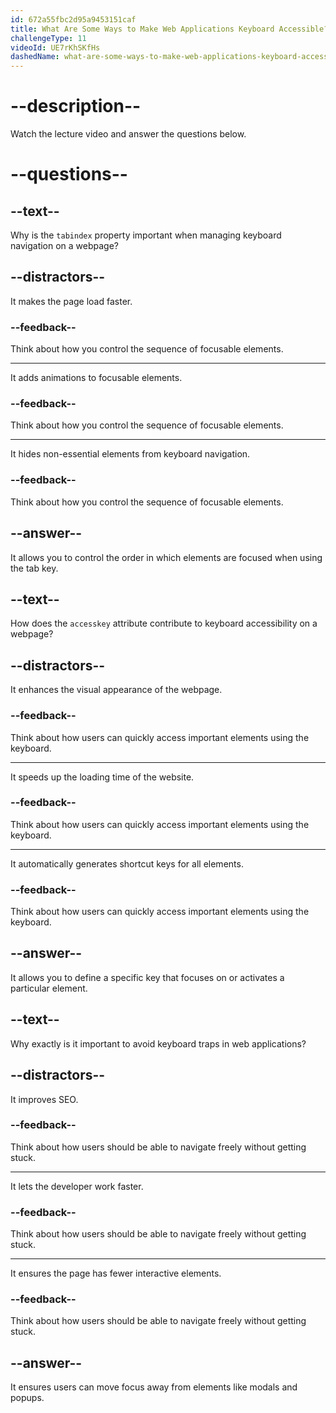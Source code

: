 ```yaml
---
id: 672a55fbc2d95a9453151caf
title: What Are Some Ways to Make Web Applications Keyboard Accessible?
challengeType: 11
videoId: UE7rKhSKfHs
dashedName: what-are-some-ways-to-make-web-applications-keyboard-accessible
---
```


# --description--

Watch the lecture video and answer the questions below.

# --questions--

## --text--

Why is the `tabindex` property important when managing keyboard navigation on a webpage?

## --distractors--

It makes the page load faster.

### --feedback--

Think about how you control the sequence of focusable elements.

---

It adds animations to focusable elements.

### --feedback--

Think about how you control the sequence of focusable elements.

---

It hides non-essential elements from keyboard navigation.

### --feedback--

Think about how you control the sequence of focusable elements.

## --answer--

It allows you to control the order in which elements are focused when using the tab key.

## --text--

How does the `accesskey` attribute contribute to keyboard accessibility on a webpage?

## --distractors--

It enhances the visual appearance of the webpage.

### --feedback--

Think about how users can quickly access important elements using the keyboard.

---

It speeds up the loading time of the website.

### --feedback--

Think about how users can quickly access important elements using the keyboard.

---

It automatically generates shortcut keys for all elements.

### --feedback--

Think about how users can quickly access important elements using the keyboard.

## --answer--

It allows you to define a specific key that focuses on or activates a particular element.

## --text--

Why exactly is it important to avoid keyboard traps in web applications?

## --distractors--

It improves SEO.

### --feedback--

Think about how users should be able to navigate freely without getting stuck.

---

It lets the developer work faster.

### --feedback--

Think about how users should be able to navigate freely without getting stuck.

---

It ensures the page has fewer interactive elements.

### --feedback--

Think about how users should be able to navigate freely without getting stuck.

## --answer--

It ensures users can move focus away from elements like modals and popups.

